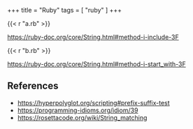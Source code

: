 +++
title = "Ruby"
tags = [ "ruby" ]
+++

{{< r "a.rb" >}}

<https://ruby-doc.org/core/String.html#method-i-include-3F>

{{< r "b.rb" >}}

<https://ruby-doc.org/core/String.html#method-i-start_with-3F>

## References

- <https://hyperpolyglot.org/scripting#prefix-suffix-test>
- <https://programming-idioms.org/idiom/39>
- <https://rosettacode.org/wiki/String_matching>
